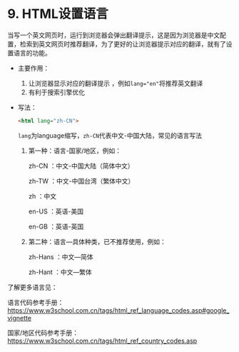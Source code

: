 # 9.  HTML设置语言

当写一个英文网页时，运行到浏览器会弹出翻译提示，这是因为浏览器是中文配置，检索到英文网页时推荐翻译，为了更好的让浏览器提示对应的翻译，就有了设置语言的功能。

- 主要作用：

  1. 让浏览器显示对应的翻译提示 ，例如`lang="en"`将推荐英文翻译
  2. 有利于搜索引擎优化

- 写法：

  ```html
  <html lang="zh-CN">
  ```

  `lang`为language缩写，`zh-CN`代表中文-中国大陆，常见的语言写法

  1. 第一种：语言-国家/地区，例如：

     zh-CN ：中文-中国大陆（简体中文）

     zh-TW ：中文-中国台湾（繁体中文）

     zh ：中文

     en-US ：英语-美国

     en-GB ：英语-英国

  2. 第二种：语言—具体种类，已不推荐使用，例如：

     zh-Hans ：中文—简体

     zh-Hant ：中文—繁体

了解更多语言见：

语言代码参考手册：https://www.w3school.com.cn/tags/html_ref_language_codes.asp#google_vignette

国家/地区代码参考手册：https://www.w3school.com.cn/tags/html_ref_country_codes.asp